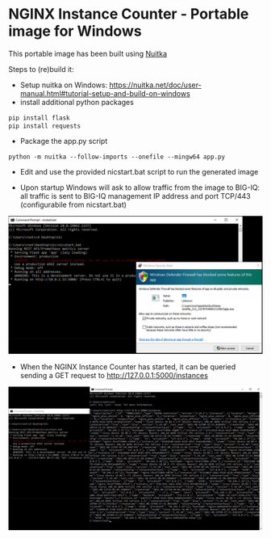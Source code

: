 # NGINX Instance Counter - Portable image for Windows

This portable image has been built using [Nuitka](https://nuitka.net/)

Steps to (re)build it:

- Setup nuitka on Windows: https://nuitka.net/doc/user-manual.html#tutorial-setup-and-build-on-windows
- install additional python packages

```
pip install flask
pip install requests
```

- Package the app.py script

```
python -m nuitka --follow-imports --onefile --mingw64 app.py
```

- Edit and use the provided nicstart.bat script to run the generated image

- Upon startup Windows will ask to allow traffic from the image to BIG-IQ: all traffic is sent to BIG-IQ management IP address and port TCP/443 (configurabile from nicstart.bat)

<img src="/images/portable-windows.1.jpg"/>

- When the NGINX Instance Counter has started, it can be queried sending a GET request to http://127.0.0.1:5000/instances

<img src="/images/portable-windows.2.jpg"/>
